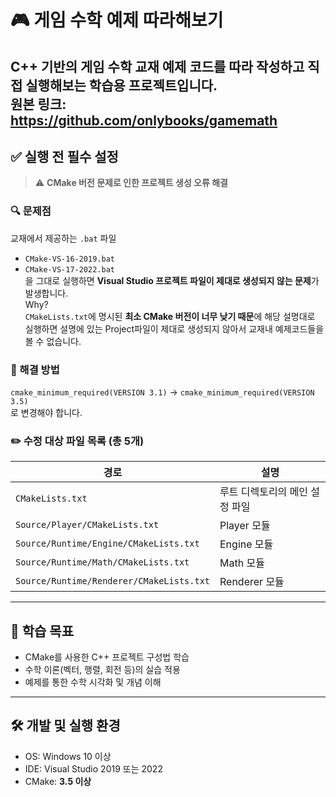 # 🎮 게임 수학 예제 따라해보기

C++ 기반의 **게임 수학 교재 예제 코드**를 따라 작성하고 직접 실행해보는 학습용 프로젝트입니다.
</br>원본 링크: https://github.com/onlybooks/gamemath
---

## ✅ 실행 전 필수 설정
> ⚠️ **CMake 버전 문제로 인한 프로젝트 생성 오류 해결**
### 🔍 문제점  
교재에서 제공하는 `.bat` 파일  
- `CMake-VS-16-2019.bat`  
- `CMake-VS-17-2022.bat`  
을 그대로 실행하면 **Visual Studio 프로젝트 파일이 제대로 생성되지 않는 문제**가 발생합니다.  
Why? </br>`CMakeLists.txt`에 명시된 **최소 CMake 버전이 너무 낮기 때문**에 해당 설명대로 실행하면 설명에 있는 Project파일이 제대로 생성되지 않아서
교재내 예제코드들을 볼 수 없습니다.

### 🔧 해결 방법
`cmake_minimum_required(VERSION 3.1)`  → `cmake_minimum_required(VERSION 3.5)` 
</br>로 변경해야 합니다.

### ✏️ 수정 대상 파일 목록 (총 5개)

| 경로 | 설명 |
|------|------|
| `CMakeLists.txt` | 루트 디렉토리의 메인 설정 파일 |
| `Source/Player/CMakeLists.txt` | Player 모듈 |
| `Source/Runtime/Engine/CMakeLists.txt` | Engine 모듈 |
| `Source/Runtime/Math/CMakeLists.txt` | Math 모듈 |
| `Source/Runtime/Renderer/CMakeLists.txt` | Renderer 모듈 |

---

## 📘 학습 목표

- CMake를 사용한 C++ 프로젝트 구성법 학습  
- 수학 이론(벡터, 행렬, 회전 등)의 실습 적용  
- 예제를 통한 수학 시각화 및 개념 이해  

---

## 🛠️ 개발 및 실행 환경

- OS: Windows 10 이상  
- IDE: Visual Studio 2019 또는 2022  
- CMake: **3.5 이상**
